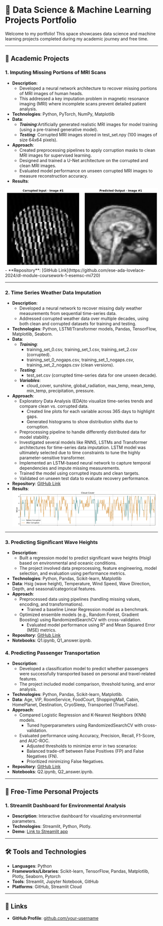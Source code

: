 # 🌟 Data Science & Machine Learning Projects Portfolio

Welcome to my portfolio! This space showcases data science and machine learning projects completed during my academic journey and free time.

---

## 📂 **Academic Projects**

### 1. **Imputing Missing Portions of MRI Scans**
- **Description**:
  - Developed a neural network architecture to recover missing portions of MRI images of human heads.
  - This addressed a key imputation problem in magnetic resonance imaging (MRI) where incomplete scans prevent detailed patient analysis. 
- **Technologies**: Python, PyTorch, NumPy, Matplotlib
- **Data**:
  - ***Training***:Artificially generated realistic MRI images for model training (using a pre-trained generative model).
  - ***Testing***: Corrupted MRI images stored in test_set.npy (100 images of size 64x64 pixels).
- **Approach**:
  - Created preprocessing pipelines to apply corruption masks to clean MRI images for supervised learning.
  - Designed and trained a U-Net architecture on the corrupted and clean MRI images.
  - Evaluated model performance on unseen corrupted MRI images to measure reconstruction accuracy.
- **Results**:  
<img src="images/mri_imputation.png" alt="Corrupted Input vs Predicted Output" width="800">
- **Repository**: [GitHub Link](https://github.com/ese-ada-lovelace-2024/dl-module-coursework-1-esemsc-mi720)

---

### 2. **Time Series Weather Data Imputation**
- **Description**:
  - Developed a neural network to recover missing daily weather measurements from sequential time-series data.
  - Addressed corrupted weather data over multiple decades, using both clean and corrupted datasets for training and testing.
- **Technologies**: Python, LSTM/Transformer models, Pandas, TensorFlow, Matplotlib, Seaborn.
- **Data**:
  - ***Training***:  
    - training_set_0.csv, training_set_1.csv, training_set_2.csv (corrupted).
    - training_set_0_nogaps.csv, training_set_1_nogaps.csv, training_set_2_nogaps.csv (clean versions).
  - ***Testing***:
    - test_set.csv (corrupted time-series data for one unseen decade).
  - ***Variables***:
    - cloud_cover, sunshine, global_radiation, max_temp, mean_temp, min_temp, precipitation, pressure.
- **Approach**:
  - Exploratory Data Analysis (EDA)to visualize time-series trends and compare clean vs. corrupted data.
    - Created line plots for each variable across 365 days to highlight gaps.
    - Generated histograms to show distribution shifts due to corruption.
  - Preprocessing pipeline to handle differently distributed data for model stability.
  - Investigated several models like RNNS, LSTMs and Transformer architectures for time-series data imputation. LSTM model was ultimately selected due to time constraints to tune the highly parameter-sensitive transformer. 
  - Implemented an LSTM-based neural network to capture temporal dependencies and impute missing measurements.
  - Trained the model using corrupted inputs and clean targets.
  - Validated on unseen test data to evaluate recovery performance.
- **Repository**: [GitHub Link](https://github.com/ese-ada-lovelace-2024/dl-module-coursework-2-esemsc-mi720)
- **Results**:
![Time Series Missing Values Imputation - Before and After](images/cloud_cover_time_series.png)

---

### 3. **Predicting Significant Wave Heights**
- **Description**:
  - Built a regression model to predict significant wave heights (Hsig) based on environmental and oceanic conditions.
  - The project involved data preprocessing, feature engineering, model selection, and evaluation using performance metrics. 
- **Technologies**: Python, Pandas, Scikit-learn, Matplotlib
- **Data**: Hsig (wave height), Temperature, Wind Speed, Wave Direction, Depth, and seasonal/categorical features.
- **Approach**:
  - Preprocessed data using pipelines (handling missing values, encoding, and transformations).
	- Trained a baseline Linear Regression model as a benchmark.
  - Optimized ensemble models (e.g., Random Forest, Gradient Boosting) using RandomizedSearchCV with cross-validation.
	- Evaluated model performance using R² and Mean Squared Error (MSE) metrics. 
- **Repository**: [GitHub Link](https://github.com/ese-ada-lovelace-2024/dsml-2024-esemsc-mi720)
- **Notebooks**: Q1.ipynb, Q1_answer.ipynb.

### 4. **Predicting Passenger Transportation**
- **Description**:
  - Developed a classification model to predict whether passengers were successfully transported based on personal and travel-related features.
  - The project included model comparison, threshold tuning, and error analysis. 
- **Technologies**: Python, Pandas, Scikit-learn, Matplotlib.
- **Data**: Age, VIP, RoomService, FoodCourt, ShoppingMall, Cabin, HomePlanet, Destination, CryoSleep, Transported (True/False).
- **Approach**:
  - Compared Logistic Regression and K-Nearest Neighbors (KNN) models.
	- Tuned hyperparameters using RandomizedSearchCV with cross-validation.
  - Evaluated performance using Accuracy, Precision, Recall, F1-Score, and AUC-ROC.
	- Adjusted thresholds to minimize error in two scenarios:
    - Balanced trade-off between False Positives (FP) and False Negatives (FN).
    - Prioritized minimizing False Negatives.
- **Repository**: [GitHub Link](https://github.com/ese-ada-lovelace-2024/dsml-2024-esemsc-mi720)
- **Notebooks**: Q2.ipynb, Q2_answer.ipynb.

---

## 📂 **Free-Time Personal Projects**

### 1. **Streamlit Dashboard for Environmental Analysis**
- **Description**: Interactive dashboard for visualizing environmental parameters.
- **Technologies**: Streamlit, Python, Plotly.
- **Demo**: [Link to Streamlit app](https://link-to-demo)
  

---

## 🛠️ **Tools and Technologies**
- **Languages**: Python
- **Frameworks/Libraries**: Scikit-learn, TensorFlow, Pandas, Matplotlib, Plotly, Seaborn, Pytorch
- **Tools**: Streamlit, Jupyter Notebook, GitHub
- **Platforms**: GitHub, Streamlit Cloud

---

## 🔗 **Links**
- **GitHub Profile**: [github.com/your-username](https://github.com/your-username)
